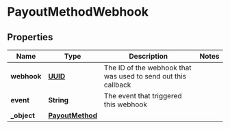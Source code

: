 

# PayoutMethodWebhook

## Properties

Name | Type | Description | Notes
------------ | ------------- | ------------- | -------------
**webhook** | [**UUID**](UUID.md) | The ID of the webhook that was used to send out this callback | 
**event** | **String** | The event that triggered this webhook | 
**_object** | [**PayoutMethod**](PayoutMethod.md) |  | 



